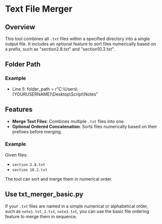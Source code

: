 # Text File Merger

## Overview
This tool combines all `.txt` files within a specified directory into a single output file. It includes an optional feature to sort files numerically based on a prefix, such as "section2.8.txt" and "section10.2.txt".

## Folder Path 
### Example
- Line 5: folder_path = r"C:\\Users\\(YOURUSERNAME)\\Desktop\\Script\\Notes"

## Features
- **Merge Text Files**: Combines multiple `.txt` files into one.
- **Optional Ordered Concatenation**: Sorts files numerically based on their prefixes before merging.

### Example
Given files:
- `section 2.8.txt`
- `section 10.2.txt`

The tool can sort and merge them in numerical order.

## Use txt_merger_basic.py 
If your `.txt` files are named in a simple numerical or alphabetical order, such as `note1.txt`, `2.txt`, `note3.txt`, you can use the basic file ordering feature to merge them in sequence.
